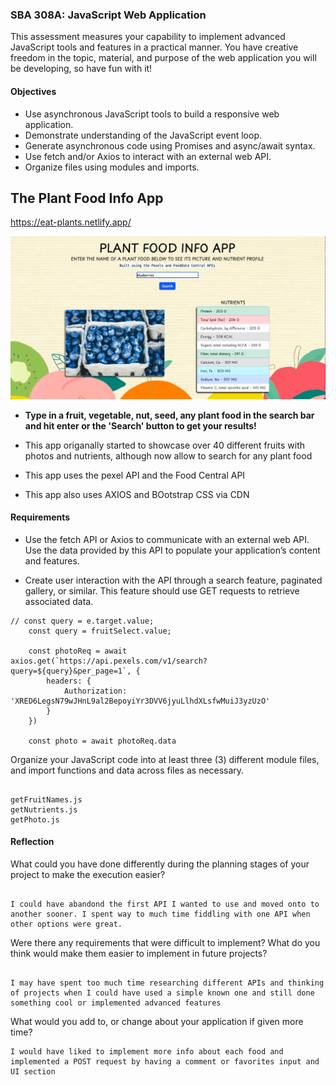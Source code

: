 ### SBA 308A: JavaScript Web Application

This assessment measures your capability to implement advanced JavaScript tools and features in a practical manner. You have creative freedom in the topic, material, and purpose of the web application you will be developing, so have fun with it!

#### Objectives

- Use asynchronous JavaScript tools to build a responsive web application.
- Demonstrate understanding of the JavaScript event loop.
- Generate asynchronous code using Promises and async/await syntax.
- Use fetch and/or Axios to interact with an external web API.
- Organize files using modules and imports.

## The Plant Food Info App

https://eat-plants.netlify.app/

![Alt text](<Screen Shot 2023-11-04 at 5.58.15 PM.png>)

- **Type in a fruit, vegetable, nut, seed, any plant food in the search bar and hit enter or the 'Search' button to get your results!**

- This app origanally started to showcase over 40 different fruits with photos and nutrients, although now allow to search for any plant food

- This app uses the pexel API and the Food Central API

- This app also uses AXIOS and BOotstrap CSS via CDN


####  Requirements

- Use the fetch API or Axios to communicate with an external web API. Use the data provided by this API to populate your application’s content and features.

- Create user interaction with the API through a search feature, paginated gallery, or similar. This feature should use GET requests to retrieve associated data.

```
// const query = e.target.value;
    const query = fruitSelect.value;

    const photoReq = await axios.get(`https://api.pexels.com/v1/search?query=${query}&per_page=1`, {
        headers: {
            Authorization: 'XRED6LegsN79wJHnL9al2BepoyiYr3DVV6jyuLlhdXLsfwMuiJ3yzUzO'
        }
    })

    const photo = await photoReq.data
```

Organize your JavaScript code into at least three (3) different module files, and import functions and data across files as necessary.

```

getFruitNames.js
getNutrients.js
getPhoto.js

```

#### Reflection

What could you have done differently during the planning stages of your project to make the execution easier?

```

I could have abandond the first API I wanted to use and moved onto to another sooner. I spent way to much time fiddling with one API when other options were great.

```
Were there any requirements that were difficult to implement? What do you think would make them easier to implement in future projects?

```

I may have spent too much time researching different APIs and thinking of projects when I could have used a simple known one and still done something cool or implemented advanced features

```

What would you add to, or change about your application if given more time?

```
I would have liked to implement more info about each food and implemented a POST request by having a comment or favorites input and UI section

```
